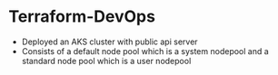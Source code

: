# Terraform-DevOps

- Deployed an AKS cluster with public api server
- Consists of a default node pool which is a system nodepool and a standard node pool which is a user nodepool